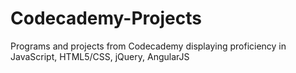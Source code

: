 # Codecademy-Projects
Programs and projects from Codecademy displaying proficiency in JavaScript, HTML5/CSS, jQuery, AngularJS
